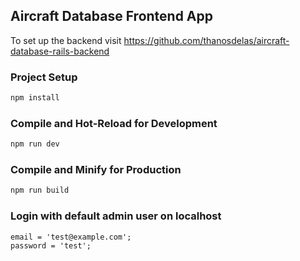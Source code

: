 ## Aircraft Database Frontend App

To set up the backend visit https://github.com/thanosdelas/aircraft-database-rails-backend

### Project Setup

```sh
npm install
```

### Compile and Hot-Reload for Development

```sh
npm run dev
```

### Compile and Minify for Production

```sh
npm run build
```

### Login with default admin user on localhost
```
email = 'test@example.com';
password = 'test';
```
